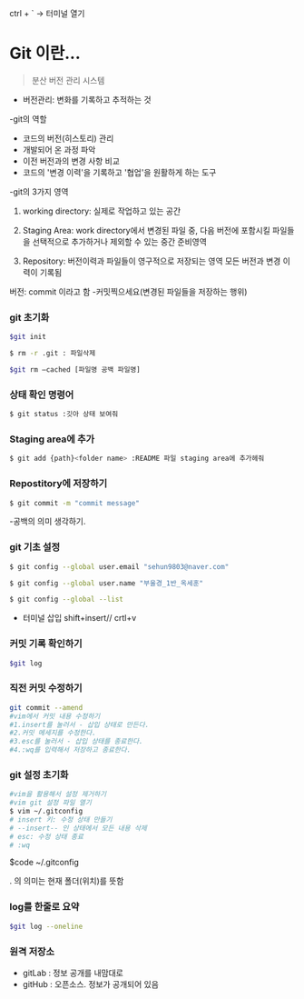 ctrl + ` -> 터미널 열기

# Git 이란...
> 분산 버전 관리 시스템

- 버전관리: 변화를 기록하고 추적하는 것

-git의 역할 
- 코드의 버전(히스토리) 관리
- 개발되어 온 과정 파악
- 이전 버전과의 변경 사항 비교
- 코드의 '변경 이력'을 기록하고 '협업'을 원활하게 하는 도구

-git의 3가지 영역
1. working directory: 실제로 작업하고 있는 공간

2. Staging Area: work directory에서 변경된 파일 중, 다음 버전에 포함시킬 파일들을 선택적으로 추가하거나 제외할 수 있는 중간 준비영역

3. Repository: 버전이력과 파일들이 영구적으로 저장되는 영역 모든 버전과 변경 이력이 기록됨

버전: commit 이라고 함 
-커밋찍으세요(변경된 파일들을 저장하는 행위)

### git 초기화
```bash
$git init
```

```bash
$ rm -r .git : 파일삭제
```

```bash
$git rm —cached [파일명 공백 파일명]
```

### 상태 확인 명령어
```bash
$ git status :깃아 상태 보여줘
```


### Staging area에 추가
```bash
$ git add {path}<folder name> :README 파일 staging area에 추가헤줘
```

### Repostitory에 저장하기
```bash
$ git commit -m "commit message"
```
-공백의 의미 생각하기.

### git 기초 설정
```bash
$ git config --global user.email "sehun9803@naver.com"

$ git config --global user.name "부울경_1반_옥세훈"

$ git config --global --list
```

- 터미널 삽입 shift+insert// crtl+v

### 커밋 기록 확인하기
```bash
$git log
```

### 직전 커밋 수정하기
```bash
git commit --amend
#vim에서 커밋 내용 수정하기
#1.insert를 눌러서 - 삽입 상태로 만든다.
#2.커밋 메세지를 수정한다.
#3.esc를 눌러서 - 삽입 상태를 종료한다.
#4.:wq를 입력해서 저장하고 종료한다.
```
### git 설정 초기화
```bash
#vim을 활용해서 설정 제거하기
#vim git 설정 파일 열기
$ vim ~/.gitconfig
# insert 키: 수정 상태 만들기
# --insert-- 인 상태에서 모든 내용 삭제
# esc: 수정 상태 종료
# :wq
```

$code ~/.gitconfig

. 의 의미는 현재 폴더(위치)를 뜻함

### log를 한줄로 요약

```bash
$git log --oneline
```

### 원격 저장소 

- gitLab : 정보 공개를 내맘대로
- gitHub : 오픈소스. 정보가 공개되어 있음

